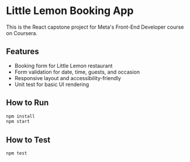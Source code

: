 # Little Lemon Booking App

This is the React capstone project for Meta's Front-End Developer course on Coursera.

## Features

- Booking form for Little Lemon restaurant
- Form validation for date, time, guests, and occasion
- Responsive layout and accessibility-friendly
- Unit test for basic UI rendering

## How to Run

```bash
npm install
npm start
```

## How to Test

```bash
npm test
```